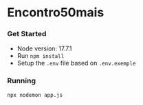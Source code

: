# Encontro50mais

### Get Started
- Node version: 17.7.1
- Run `npm install`
- Setup the `.env` file based on `.env.exemple`

### Running
`npx nodemon app.js`
